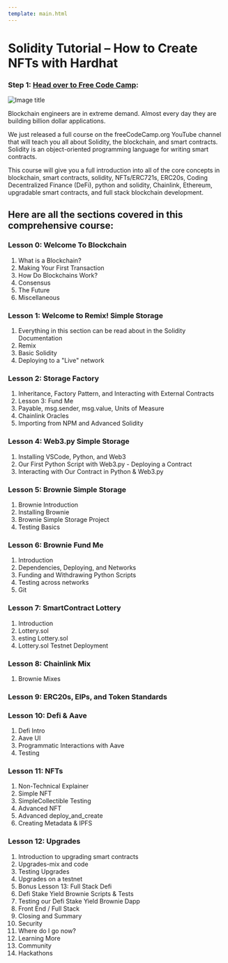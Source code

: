 ```yaml
---
template: main.html
---
```


# Solidity Tutorial – How to Create NFTs with Hardhat

### Step 1: [Head over to Free Code Camp](https://www.freecodecamp.org/news/solidity-tutorial-hardhat-nfts/):

![Image title](https://www.freecodecamp.org/news/content/images/size/w2000/2021/05/hardhat_nft-1.png/f5f5f5/aaaaaa#only-light)

Blockchain engineers are in extreme demand. Almost every day they are building billion dollar applications.

We just released a full course on the freeCodeCamp.org YouTube channel that will teach you all about Solidity, the blockchain, and smart contracts. Solidity is an object-oriented programming language for writing smart contracts.

This course will give you a full introduction into all of the core concepts in blockchain, smart contracts, solidity, NFTs/ERC721s, ERC20s, Coding Decentralized Finance (DeFi), python and solidity, Chainlink, Ethereum, upgradable smart contracts, and full stack blockchain development.

## Here are all the sections covered in this comprehensive course:

### Lesson 0: Welcome To Blockchain

1. What is a Blockchain?
2. Making Your First Transaction
3. How Do Blockchains Work?
4. Consensus
5. The Future
6. Miscellaneous

### Lesson 1: Welcome to Remix! Simple Storage

1. Everything in this section can be read about in the Solidity Documentation
2. Remix
3. Basic Solidity
4. Deploying to a "Live" network

### Lesson 2: Storage Factory

1. Inheritance, Factory Pattern, and Interacting with External Contracts
2. Lesson 3: Fund Me
3. Payable, msg.sender, msg.value, Units of Measure
4. Chainlink Oracles
5. Importing from NPM and Advanced Solidity

### Lesson 4: Web3.py Simple Storage

1. Installing VSCode, Python, and Web3
2. Our First Python Script with Web3.py - Deploying a Contract
3. Interacting with Our Contract in Python & Web3.py

### Lesson 5: Brownie Simple Storage

1. Brownie Introduction
2. Installing Brownie
3. Brownie Simple Storage Project
4. Testing Basics

### Lesson 6: Brownie Fund Me

1. Introduction
2. Dependencies, Deploying, and Networks
3. Funding and Withdrawing Python Scripts
4. Testing across networks
5. Git

### Lesson 7: SmartContract Lottery

1. Introduction
2. Lottery.sol
3. esting Lottery.sol
4. Lottery.sol Testnet Deployment

### Lesson 8: Chainlink Mix

1. Brownie Mixes

### Lesson 9: ERC20s, EIPs, and Token Standards

### Lesson 10: Defi & Aave

1. Defi Intro
2. Aave UI
3. Programmatic Interactions with Aave
4. Testing

### Lesson 11: NFTs

1. Non-Technical Explainer
2. Simple NFT
3. SimpleCollectible Testing
4. Advanced NFT
5. Advanced deploy_and_create
6. Creating Metadata & IPFS

### Lesson 12: Upgrades

1. Introduction to upgrading smart contracts
2. Upgrades-mix and code
3. Testing Upgrades
4. Upgrades on a testnet
5. Bonus Lesson 13: Full Stack Defi
6. Defi Stake Yield Brownie Scripts & Tests
7. Testing our Defi Stake Yield Brownie Dapp
8. Front End / Full Stack
9. Closing and Summary
10. Security
11. Where do I go now?
12. Learning More
13. Community
14. Hackathons
